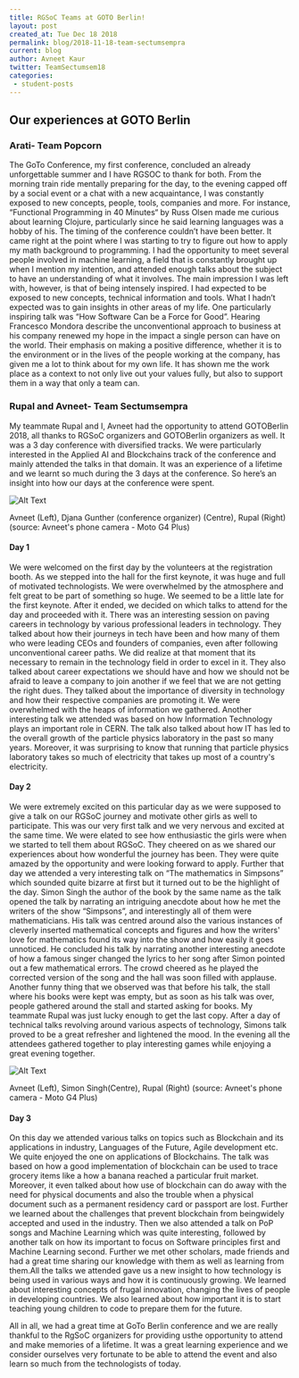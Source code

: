```yaml
---
title: RGSoC Teams at GOTO Berlin!
layout: post
created_at: Tue Dec 18 2018
permalink: blog/2018-11-18-team-sectumsempra
current: blog
author: Avneet Kaur
twitter: TeamSectumsem18
categories:
 - student-posts
---
```


## Our experiences at GOTO Berlin 

### Arati- Team Popcorn  

The GoTo Conference, my first conference, concluded an already
unforgettable summer and I have RGSOC to thank for both. From the morning
train ride mentally preparing for the day, to the evening capped off by a social
event or a chat with a new acquaintance, I was constantly exposed to new
concepts, people, tools, companies and more.
For instance, “Functional Programming in 40 Minutes“ by Russ Olsen made
me curious about learning Clojure, particularly since he said learning languages
was a hobby of his. The timing of the conference couldn’t have been better. It
came right at the point where I was starting to try to figure out how to apply my
math background to programming. I had the opportunity to meet several people
involved in machine learning, a field that is constantly brought up when I mention
my intention, and attended enough talks about the subject to have an
understanding of what it involves.
The main impression I was left with, however, is that of being intensely
inspired. I had expected to be exposed to new concepts, technical information
and tools. What I hadn’t expected was to gain insights in other areas of my life.
One particularly inspiring talk was “How Software Can be a Force for Good”.
Hearing Francesco Mondora describe the unconventional approach to business
at his company renewed my hope in the impact a single person can have on the
world. Their emphasis on making a positive difference, whether it is to the
environment or in the lives of the people working at the company, has given me a
lot to think about for my own life. It has shown me the work place as a context to
not only live out your values fully, but also to support them in a way that only a
team can.

### Rupal and Avneet- Team Sectumsempra
My teammate Rupal and I, Avneet had the opportunity to attend GOTOBerlin 2018, all thanks to RGSoC organizers and GOTOBerlin organizers as well. 
It was a 3 day conference with diversified tracks. We were particularly interested in the Applied AI and Blockchains track of the conference and mainly attended the talks in that domain. It was an experience of a lifetime and we learnt so much during the 3 days at the conference. So here’s an insight into how our days at the conference were spent. 

![Alt Text](img/blog/2018/gotoBerlinTeamSectumsempra1.jpg)
<div class="image-credits">Avneet (Left), Djana Gunther (conference organizer) (Centre), Rupal (Right) (source: Avneet's phone camera - Moto G4 Plus)</div>


#### Day 1
We were welcomed on the first day by the volunteers at the registration booth. As we stepped into the hall for the first keynote, it was huge and full of motivated technologists. We were overwhelmed by the atmosphere and felt great to be part of something so huge. We seemed to be a little late for the first keynote. After it ended, we decided on which talks to attend for the day and proceeded with it. There was an interesting session on paving careers in technology by various professional leaders in technology. They talked about how their journeys in tech have been and how many of them who were leading CEOs and founders of companies, even after following unconventional career paths. We did realize at that moment that its necessary to remain in the technology field in order to excel in it. They also talked about career expectations we should have and how we should not be afraid to leave a company to join another if we feel that we are not getting the right dues. They talked about the importance of diversity in technology and how their respective companies are promoting it. We were overwhelmed with the heaps of information we gathered. 
Another interesting talk we attended was based on how Information Technology plays an important role in CERN. The talk also talked about how IT has led to the overall growth of the particle physics laboratory in the past so many years. Moreover, it was surprising to know that running that particle physics laboratory takes so much of electricity that takes up most of a country's electricity. 

#### Day 2
We were extremely excited on this particular day as we were supposed to give a talk on our RGSoC journey and motivate other girls as well to participate. This was our very first talk and we very nervous and excited at the same time. We were elated to see how enthusiastic the girls were when we started to tell them about RGSoC. They cheered on as we shared our experiences about how wonderful the journey has been. They were quite amazed by the opportunity and were looking forward to apply. Further that day we attended a very interesting talk on “The mathematics in Simpsons” which sounded quite bizarre at first but it turned out to be the highlight of the day. Simon Singh the author of the book by the same name as the talk opened the talk by narrating an intriguing anecdote about how he met the writers of the show “Simpsons”, and interestingly all of them were mathematicians. His talk was centred around also the various instances of cleverly inserted mathematical concepts and figures and how the writers' love for mathematics found its way into the show and how easily it goes unnoticed. He concluded his talk by narrating another interesting anecdote of how a famous singer changed the lyrics to her song after Simon pointed out a few mathematical errors. The crowd cheered as he played the corrected version of the song and the hall was soon filled with applause. Another funny thing that we observed was that before his talk, the stall where his books were kept was empty, but as soon as his talk was over, people gathered around the stall and started asking for books. My teammate Rupal was just lucky enough to get the last copy. After a day of technical talks revolving around various aspects of technology, Simons talk proved to be a great refresher and lightened the mood. In the evening all the attendees gathered together to play interesting games while enjoying a great evening together.

![Alt Text](img/blog/2018/gotoBerlinTeamSectumsempra2.jpg)
<div class="image-credits">Avneet (Left), Simon Singh(Centre), Rupal (Right) (source: Avneet's phone camera - Moto G4 Plus)</div>


#### Day 3
On this day we attended various talks on topics such as Blockchain and its applications in industry, Languages of the Future, Agile development etc. We quite enjoyed the one on applications of Blockchains. The talk was based on how a good implementation of blockchain can be used to trace grocery items like a how a banana reached a particular fruit market. Moreover, it even talked about how use of blockchain can do away with the need for physical documents and also the trouble when a physical document such as a permanent residency card or passport are lost. Further we learned about the challenges that prevent blockchain from beingwidely accepted and used in the industry. Then we also attended a talk on PoP songs and Machine Learning which was quite interesting, followed by another talk on how its important to focus on Software principles first and Machine Learning second. Further we met other scholars, made friends and had a great time sharing our knowledge with them as well as learning from them.All the talks we attended gave us a new insight to how technology is being used in various ways and how it is continuously growing. We learned about interesting concepts of frugal innovation, changing the lives of people in developing countries. We also learned about how important it is to start teaching young children to code to prepare them for the future. 

All in all, we had a great time at GoTo Berlin conference and we are really thankful to the RgSoC organizers for providing usthe opportunity to attend and make memories of a lifetime. It was a great learning experience and we consider ourselves very fortunate to be able to attend the event and also learn so much from the technologists of today. 
